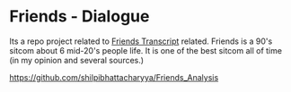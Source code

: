 # Friends - Dialogue

Its a repo project related to [Friends Transcript](https://fangj.github.io/friends/) related.
Friends is a 90's sitcom about 6 mid-20's people life. It is one of the best sitcom all of time (in my opinion and several sources.)


https://github.com/shilpibhattacharyya/Friends_Analysis